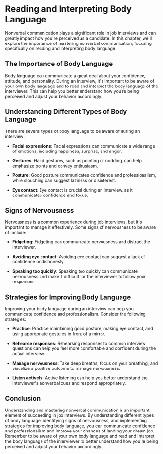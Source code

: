 Reading and Interpreting Body Language
=====================================================================================

Nonverbal communication plays a significant role in job interviews and can greatly impact how you're perceived as a candidate. In this chapter, we'll explore the importance of mastering nonverbal communication, focusing specifically on reading and interpreting body language.

The Importance of Body Language
-------------------------------

Body language can communicate a great deal about your confidence, attitude, and personality. During an interview, it's important to be aware of your own body language and to read and interpret the body language of the interviewer. This can help you better understand how you're being perceived and adjust your behavior accordingly.

Understanding Different Types of Body Language
----------------------------------------------

There are several types of body language to be aware of during an interview:

* **Facial expressions**: Facial expressions can communicate a wide range of emotions, including happiness, surprise, and anger.

* **Gestures**: Hand gestures, such as pointing or nodding, can help emphasize points and convey enthusiasm.

* **Posture**: Good posture communicates confidence and professionalism, while slouching can suggest laziness or disinterest.

* **Eye contact**: Eye contact is crucial during an interview, as it communicates confidence and focus.

Signs of Nervousness
--------------------

Nervousness is a common experience during job interviews, but it's important to manage it effectively. Some signs of nervousness to be aware of include:

* **Fidgeting**: Fidgeting can communicate nervousness and distract the interviewer.

* **Avoiding eye contact**: Avoiding eye contact can suggest a lack of confidence or dishonesty.

* **Speaking too quickly**: Speaking too quickly can communicate nervousness and make it difficult for the interviewer to follow your responses.

Strategies for Improving Body Language
--------------------------------------

Improving your body language during an interview can help you communicate confidence and professionalism. Consider the following strategies:

* **Practice**: Practice maintaining good posture, making eye contact, and using appropriate gestures in front of a mirror.

* **Rehearse responses**: Rehearsing responses to common interview questions can help you feel more comfortable and confident during the actual interview.

* **Manage nervousness**: Take deep breaths, focus on your breathing, and visualize a positive outcome to manage nervousness.

* **Listen actively**: Active listening can help you better understand the interviewer's nonverbal cues and respond appropriately.

Conclusion
----------

Understanding and mastering nonverbal communication is an important element of succeeding in job interviews. By understanding different types of body language, identifying signs of nervousness, and implementing strategies for improving body language, you can communicate confidence and professionalism and improve your chances of landing your dream job. Remember to be aware of your own body language and read and interpret the body language of the interviewer to better understand how you're being perceived and adjust your behavior accordingly.
